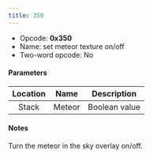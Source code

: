 ```yaml
---
title: 350
---
```


- Opcode: **0x350**
- Name: set meteor texture on/off
- Two-word opcode: No

#### Parameters

| Location |  Name  |  Description  |
|:--------:|:------:|:-------------:|
|  Stack   | Meteor | Boolean value |

#### Notes

Turn the meteor in the sky overlay on/off.
